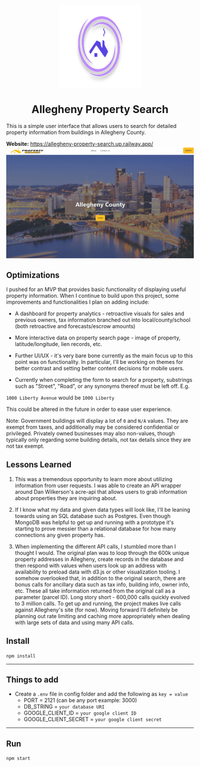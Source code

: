 <p align="center">
<img src="https://github.com/juctaposed/aps/blob/main/public/imgs/frame6.svg" alt="logo" align="center" width="225" height="225"/>
</p>
<div align="center">

# Allegheny Property Search

</div>


This is a simple user interface that allows users to search for detailed property information from buildings in Allegheny County. 

**Website:** https://allegheny-property-search.up.railway.app/
![](https://github.com/juctaposed/aps/blob/main/public/imgs/apsDemo.gif)

## Optimizations

I pushed for an MVP that provides basic functionality of displaying useful property information. When I continue to build upon this project, some improvements and functionalities I plan on adding include:

- A dashboard for property analytics - retroactive visuals for sales and previous owners, tax information branched out into local/county/school (both retroactive and forecasts/escrow amounts)

- More interactive data on property search page - image of property, latitude/longitude, lien records, etc.

- Further UI/UX - it's very bare bone currently as the main focus up to this point was on functionality. In particular, I'll be working on themes for better contrast and setting better content decisions for mobile users. 

- Currently when completing the form to search for a property, substrings such as "Street", "Road", or any synonyms thereof must be left off. E.g.

`1000 Liberty Avenue`
would be 
`1000 Liberty`

This could be altered in the future in order to ease user experience.

Note: Government buildings will display a lot of `0` and `N/A` values. They are exempt from taxes, and additionally may be considered confidential or privileged. Privately owned businesses may also non-values, though typically only regarding some building details, not tax details since they are not tax exempt.

## Lessons Learned

1. This was a tremendous opportunity to learn more about utilizing information from user requests. I was able to create an API wrapper around Dan Wilkerson's acre-api  that allows users to grab information about properties they are inquiring about.

2. If I know what my data and given data types will look like, I'll be leaning towards using an SQL database such as Postgres. Even though MongoDB was helpful to get up and running with a prototype it's starting to prove messier than a relational database for how many connections any given property has.

2. When implementing the different API calls, I stumbled more than I thought I would. The original plan was to loop through the 600k unique property addresses in Allegheny, create records in the database and then respond with values when users look up an address with availability to preload data with d3.js or other visualization tooling. I somehow overlooked that, in addition to the original search, there are bonus calls for ancillary data such as tax info, building info, owner info, etc. These all take information returned from the original call as a parameter (parcel ID). Long story short - 600,000 calls quickly evolved to 3 million calls. To get up and running, the project makes live calls against Allegheny's site (for now). Moving forward I'll definitely be planning out rate limiting and caching more appropriately when dealing with large sets of data and using many API calls. 


## Install

`npm install`

---

## Things to add

- Create a `.env` file in config folder and add the following as `key = value`
  - PORT = 2121 (can be any port example: 3000)
  - DB_STRING = `your database URI`
  - GOOGLE_CLIENT_ID = `your google client ID`
  - GOOGLE_CLIENT_SECRET = `your google client secret`
---

## Run

`npm start`
